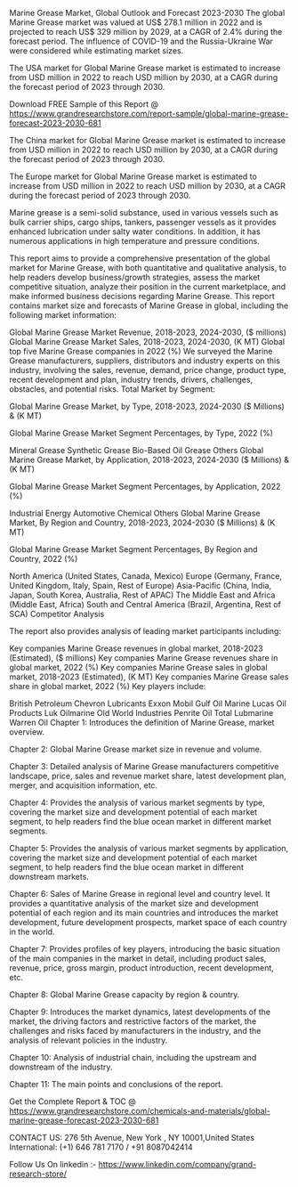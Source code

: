 Marine Grease Market, Global Outlook and Forecast 2023-2030
The global Marine Grease market was valued at US$ 278.1 million in 2022 and is projected to reach US$ 329 million by 2029, at a CAGR of 2.4% during the forecast period. The influence of COVID-19 and the Russia-Ukraine War were considered while estimating market sizes.

The USA market for Global Marine Grease market is estimated to increase from USD million in 2022 to reach USD million by 2030, at a CAGR during the forecast period of 2023 through 2030.

Download FREE Sample of this Report @ https://www.grandresearchstore.com/report-sample/global-marine-grease-forecast-2023-2030-681

The China market for Global Marine Grease market is estimated to increase from USD million in 2022 to reach USD million by 2030, at a CAGR during the forecast period of 2023 through 2030.

The Europe market for Global Marine Grease market is estimated to increase from USD million in 2022 to reach USD million by 2030, at a CAGR during the forecast period of 2023 through 2030.

Marine grease is a semi-solid substance, used in various vessels such as bulk carrier ships, cargo ships, tankers, passenger vessels as it provides enhanced lubrication under salty water conditions. In addition, it has numerous applications in high temperature and pressure conditions.

This report aims to provide a comprehensive presentation of the global market for Marine Grease, with both quantitative and qualitative analysis, to help readers develop business/growth strategies, assess the market competitive situation, analyze their position in the current marketplace, and make informed business decisions regarding Marine Grease. This report contains market size and forecasts of Marine Grease in global, including the following market information:

Global Marine Grease Market Revenue, 2018-2023, 2024-2030, ($ millions)
Global Marine Grease Market Sales, 2018-2023, 2024-2030, (K MT)
Global top five Marine Grease companies in 2022 (%)
We surveyed the Marine Grease manufacturers, suppliers, distributors and industry experts on this industry, involving the sales, revenue, demand, price change, product type, recent development and plan, industry trends, drivers, challenges, obstacles, and potential risks. Total Market by Segment:

Global Marine Grease Market, by Type, 2018-2023, 2024-2030 ($ Millions) & (K MT)

Global Marine Grease Market Segment Percentages, by Type, 2022 (%)

Mineral Grease
Synthetic Grease
Bio-Based Oil Grease
Others
Global Marine Grease Market, by Application, 2018-2023, 2024-2030 ($ Millions) & (K MT)

Global Marine Grease Market Segment Percentages, by Application, 2022 (%)

Industrial
Energy
Automotive
Chemical
Others
Global Marine Grease Market, By Region and Country, 2018-2023, 2024-2030 ($ Millions) & (K MT)

Global Marine Grease Market Segment Percentages, By Region and Country, 2022 (%)

North America (United States, Canada, Mexico)
Europe (Germany, France, United Kingdom, Italy, Spain, Rest of Europe)
Asia-Pacific (China, India, Japan, South Korea, Australia, Rest of APAC)
The Middle East and Africa (Middle East, Africa)
South and Central America (Brazil, Argentina, Rest of SCA)
Competitor Analysis

The report also provides analysis of leading market participants including:

Key companies Marine Grease revenues in global market, 2018-2023 (Estimated), ($ millions)
Key companies Marine Grease revenues share in global market, 2022 (%)
Key companies Marine Grease sales in global market, 2018-2023 (Estimated), (K MT)
Key companies Marine Grease sales share in global market, 2022 (%)
Key players include:

British Petroleum
Chevron Lubricants
Exxon Mobil
Gulf Oil Marine
Lucas Oil Products
Luk Oilmarine
Old World Industries
Penrite Oil
Total Lubmarine
Warren Oil
Chapter 1: Introduces the definition of Marine Grease, market overview.

Chapter 2: Global Marine Grease market size in revenue and volume.

Chapter 3: Detailed analysis of Marine Grease manufacturers competitive landscape, price, sales and revenue market share, latest development plan, merger, and acquisition information, etc.

Chapter 4: Provides the analysis of various market segments by type, covering the market size and development potential of each market segment, to help readers find the blue ocean market in different market segments.

Chapter 5: Provides the analysis of various market segments by application, covering the market size and development potential of each market segment, to help readers find the blue ocean market in different downstream markets.

Chapter 6: Sales of Marine Grease in regional level and country level. It provides a quantitative analysis of the market size and development potential of each region and its main countries and introduces the market development, future development prospects, market space of each country in the world.

Chapter 7: Provides profiles of key players, introducing the basic situation of the main companies in the market in detail, including product sales, revenue, price, gross margin, product introduction, recent development, etc.

Chapter 8: Global Marine Grease capacity by region & country.

Chapter 9: Introduces the market dynamics, latest developments of the market, the driving factors and restrictive factors of the market, the challenges and risks faced by manufacturers in the industry, and the analysis of relevant policies in the industry.

Chapter 10: Analysis of industrial chain, including the upstream and downstream of the industry.

Chapter 11: The main points and conclusions of the report.

Get the Complete Report & TOC @ https://www.grandresearchstore.com/chemicals-and-materials/global-marine-grease-forecast-2023-2030-681

CONTACT US:
276 5th Avenue, New York , NY 10001,United States
International: (+1) 646 781 7170 / +91 8087042414

Follow Us On linkedin :- https://www.linkedin.com/company/grand-research-store/
